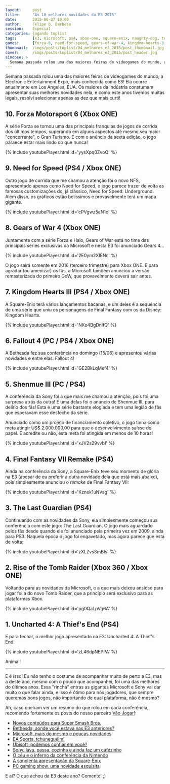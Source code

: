 ```yaml
---
layout:     post
title:      "As 10 melhores novidades da E3 2015"
date:       2015-06-27 19:00
author:     Felipe B. Barbosa
session:    Especial
categories: jogando toplist
tags:       [e3, microsoft, ps4, xbox-one, square-enix, naughty-dog, tomb-raider, sony, lists, especial]
games:      [forza-6, need-for-speed, gears-of-war-4, kingdom-hearts-3, fallout-4, shenmue-3, final-fantasy-7, the-last-guardian, rise-of-the-tomb-raider, uncharted-4]
thumbnail:  /imgs/posts/toplist/04_melhores_e3_2015/post_thumbnail.jpg
cover:      /imgs/posts/toplist/04_melhores_e3_2015/post_header.jpg
sinopse: >
  Semana passada rolou uma das maiores feiras de videogames do mundo, a Electronic Entertainment Expo, mais conhecida como E3! Ela ocorre anualmente em Los Angeles, EUA. Os maiores da indústria constumam apresentar suas melhores novidades nela, e como este anos tivemos muitas legais, resolvi selecionar apenas as dez que mais curti!
---
```

Semana passada rolou uma das maiores feiras de videogames do mundo, a Electronic Entertainment Expo, mais conhecida como E3! Ela ocorre anualmente em Los Angeles, EUA. Os maiores da indústria constumam apresentar suas melhores novidades nela, e como este anos tivemos muitas legais, resolvi selecionar apenas as dez que mais curti!

## 10. Forza Motorsport 6 (Xbox ONE)

A série Forza se tornou uma das principais franquias de jogos de corrida dos últimos tempos, superando em alguns aspectos até mesmo seu maior "concorrente", o Gran Turismo. E com o anúncio da sexta edição, o jogo paraece estar mais lindo do que nunca!

{% include youtubePlayer.html id='yysXpq0ZvoQ' %}

## 9. Need for Speed (PS4 / Xbox ONE)

Outro jogo de corrida que me chamou a atenção foi o novo NFS, apresentado apenas como Need for Speed, o jogo parece trazer de volta as famosas customizações do, já clássico, Need for Speed: Underground. Além disso, os gráficos estão belíssimos e provavelmente terá um mapa gigante.

{% include youtubePlayer.html id='cPVgwz5aN1o' %}

## 8. Gears of War 4 (Xbox ONE)

Juntamente com a série Forza e Halo, Gears of War está no time das principais séries exclusivas da Microsoft e nesta E3 foi anunciado Gears 4...

{% include youtubePlayer.html id='2E0ym2XIENc' %}

O jogo sairá somente em 2016 (terceiro trimestre) para Xbox ONE. E para agradar (ou amenizar) os fãs, a Microsoft também anunciou a versão remasterizada do primeiro GoW, que provavelmente deverá sair antes.

## 7. Kingdom Hearts III (PS4 / Xbox ONE)

A Square-Enix terá vários lançamentos bacanas, e um deles é a sequência de uma série que uniu os personagens de Final Fantasy com os da Disney: Kingdom Hearts.

{% include youtubePlayer.html id='NKo4BgDnlfQ' %}

## 6. Fallout 4 (PC / PS4 / Xbox ONE)

A Bethesda fez sua conferência no domingo (15/06) e apresentou várias novidades e entre elas: Fallout 4!

{% include youtubePlayer.html id='GE2BkLqMef4' %}

## 5. Shenmue III (PC / PS4)

A conferência da Sony foi a que mais me chamou a atenção, pois foi uma surpresa atrás da outra! E uma delas foi o anúncio de Shenmue III, para delírio dos fãs! Esta é uma série bastante elogiada e tem uma legião de fãs que esperavam esse desfecho da série.

Anunciado como um projeto de financiamento coletivo, o jogo tinha como meta atingir US$ 2.000.000,00 para que o desenvolvimento saísse do papel. E acredite ou não, esta meta foi atingida em menos de 10 horas!

{% include youtubePlayer.html id='xJV2s29vvbI' %}

## 4. Final Fantasy VII Remake (PS4)

Ainda na conferência da Sony, a Square-Enix teve seu momento de glória na E3 (apesar de eu preferir a outra novidade dela que está mais abaixo), pois simplesmente anunciou o *remake* de Final Fantasy VII:

{% include youtubePlayer.html id='Kznek1uNVsg' %}

## 3. The Last Guardian (PS4)

Continuando com as novidades da Sony, ela simplesmente começou sua conferência com este jogo: The Last Guardian. O jogo mais aguardado pelos fãs desde quando ele foi anunciado pela primeira vez em 2009, ainda para PS3. Naquela época o jogo foi engavetado, mas agora parece que está de volta:

{% include youtubePlayer.html id='zXLZvsSmBIs' %}

## 2. Rise of the Tomb Raider (Xbox 360 / Xbox ONE)

Voltando para as novidades da Microsoft, e a que mais deixou ansioso para jogar foi a do novo Tomb Raider, que a princípio será exclusivo para as plataformas Xbox.

{% include youtubePlayer.html id='pg0QaLpVg6A' %}

## 1. Uncharted 4: A Thief's End (PS4)

E para fechar, o melhor jogo apresentado na E3: Uncharted 4: A Thief's End!

{% include youtubePlayer.html id='zL46dpNEPPA' %}

Animal!

---

E é isso! Eu não tenho o costume de acompanhar muito de perto a E3, mas a deste ano, mesmo com o pouco que acompanhei, foi uma das melhores do últimos anos. Essa "rincha" entras as gigantes Microsoft e Sony vai dar muito o que falar ainda, e isso é ótimo para nós jogadores, que sempre queremos bons jogos, não importando de qual plataforma, não é mesmo?

Ah, caso queiram ver um resumo do que rolou em cada conferência, recomendo fortemente os posts do nosso parceiro [Vão Jogar!](http://vaojogar.com.br/):

- [Novos conteúdos para Super Smash Bros.](http://vaojogar.com.br/escrito/e3-2015-novos-conteudos-para-super-smash-bros)
- [Bethesda, aonde você estava nas E3 anteriores?](http://vaojogar.com.br/escrito/e3-2015-bethesda-aonde-voce-estava-nas-e3-anteriores)
- [Microsoft, mais do mesmo e poucas novidades](http://vaojogar.com.br/escrito/e3-2015-microsoft-mais-do-mesmo-e-poucas-novidades)
- [EA Sports, tchuneguéim!](http://vaojogar.com.br/escrito/e3-2015-ea-sports-tchunegueim)
- [Ubisoft, podemos confiar em você?](http://vaojogar.com.br/escrito/e3-2015-ubisoft-podemos-confiar-em-voce)
- [Sony, lava, passa, cozinha e ainda faz um cafézinho](http://vaojogar.com.br/escrito/e3-2015-sony-lava-passa-cozinha-e-ainda-faz-um-cafezinho)
- [O céu e o inferno da conferência da Nintendo](http://vaojogar.com.br/escrito/e3-2015-o-ceu-e-o-inferno-da-conferencia-da-nintendo)
- [A sonolenta apresentação da Square-Enix](http://vaojogar.com.br/escrito/e3-2015-a-sonolenta-apresentacao-da-squareenix)
- [PC gaming show, uma novidade esquisita](http://vaojogar.com.br/escrito/e3-2015-pc-gaming-show-uma-novidade-esquisita)

E aí? O que achou da E3 deste ano? Comente! ;)
